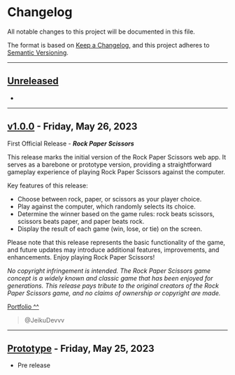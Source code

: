 # Changelog

All notable changes to this project will be documented in this file.

The format is based on [Keep a Changelog](https://keepachangelog.com/en/1.1.0/),
and this project adheres to [Semantic Versioning](https://semver.org/spec/v2.0.0.html).

<hr>

## [Unreleased]

-

<hr>

## [v1.0.0] - Friday, May 26, 2023

First Official Release - **_Rock Paper Scissors_**

This release marks the initial version of the Rock Paper Scissors web app. It serves as a barebone or prototype version, providing a straightforward gameplay experience of playing Rock Paper Scissors against the computer.

Key features of this release:

-   Choose between rock, paper, or scissors as your player choice.
-   Play against the computer, which randomly selects its choice.
-   Determine the winner based on the game rules: rock beats scissors, scissors beats paper, and paper beats rock.
-   Display the result of each game (win, lose, or tie) on the screen.

Please note that this release represents the basic functionality of the game, and future updates may introduce additional features, improvements, and enhancements. Enjoy playing Rock Paper Scissors!

_No copyright infringement is intended. The Rock Paper Scissors game concept is a widely known and classic game that has been enjoyed for generations. This release pays tribute to the original creators of the Rock Paper Scissors game, and no claims of ownership or copyright are made._

[Portfolio ^^](https://jeikudevvv.github.io/portfolio/)

> @JeikuDevvv

<hr>

## [Prototype] - Friday, May 25, 2023

-   Pre release

[Unreleased]: https://github.com/JeikuDevvv/RPS/compare/vTBA...HEAD
[v1.0.0]: https://github.com/JeikuDevvv/RPS/releases/tag/v1.0.0
[Prototype]: https://github.com/JeikuDevvv/RPS/releases/tag/prototype
